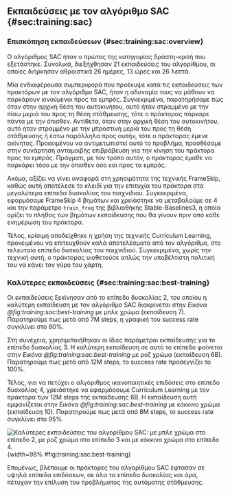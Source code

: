 ## Εκπαιδεύσεις με τον αλγόριθμο SAC {#sec:training:sac}

### Επισκόπηση εκπαιδεύσεων {#sec:training:sac:overview}

Ο αλγόριθμος SAC ήταν ο πρώτος της κατηγορίας δράστη-κριτή που εξετάστηκε. Συνολικά, διεξήχθησαν 21 εκπαιδεύσεις του αλγορίθμου, οι οποίες διήρκησαν αθροιστικά 26 ημέρες, 13 ώρες και 26 λεπτά.

Μία ενδιαφέρουσα συμπεριφορά που προέκυψε κατά τις εκπαιδεύσεις των πρακτόρων με τον αλγόριθμο SAC, ήταν η αδυναμία τους να μάθουν να παρκάρουν κινούμενοι προς τα εμπρός. Συγκεκριμένα, παρατηρήσαμε πως όταν στην αρχική θέση του αυτοκινήτου, αυτό ήταν στραμμένο με την πίσω μεριά του προς τη θέση στάθμευσης, τότε ο πράκτορας πάρκαρε πάντα με την όπισθεν. Αντίθετα, όταν στην αρχική θέση του αυτοκινήτου, αυτό ήταν στραμμένο με την μπροστινή μεριά του προς τη θέση στάθμευσης ή έστω παράλληλα προς αυτήν, τότε ο πράκτορας έμενε ακίνητος. Προκειμένου να αντιμετωπιστεί αυτό το προβλήμα, προσθέσαμε στην συνάρτηση ανταμοιβής επιβράβευση για την κίνηση του πράκτορα προς τα εμπρός. Πράγματι, με τον τρόπο αυτόν, ο πράκτορας έμαθε να παρκάρει τόσο με την όπισθεν όσο και προς τα εμπρός.

Ακόμα, αξίζει να γίνει αναφορά στη χρησιμότητα της τεχνικής FrameSkip, καθώς αυτή αποτέλεσε το κλειδί για την επιτυχία του πράκτορα στα μεγαλύτερα επίπεδα δυσκολίας του παιχνιδιού. Συγκεκριμένα, εφαρμόσαμε FrameSkip 4 βημάτων και χρειάστηκε να μεταβαλούμε σε 4 και την παράμετρο `train_freq` της βιβλιοθήκης Stable-Baselines3, η οποία ορίζει το πλήθος των βημάτων εκπαίδευσης που θα γίνουν πριν από κάθε ενημέρωση του πράκτορα.

Τέλος, κρίσιμη αποδείχθηκε η χρήση της τεχνικής Curriculum Learning, προκειμένου να επιτευχθούν καλά αποτελέσματα από τον αλγόριθμο, στο τελευταίο επίπεδο δυσκολίας του παιχνιδιού. Συγκεκριμένα, χωρίς την τεχνική αυτή, ο πράκτορας υιοθετούσε απλώς την υποβέλτιστη πολιτική του να κάνει τον γύρο του χάρτη.

### Καλύτερες εκπαιδεύσεις {#sec:training:sac:best-training}

Οι εκπαιδεύσεις ξεκίνησαν από το επίπεδο δυσκολίας 2, του οποίου η καλύτερη εκπαίδευση με τον αλγόριθμο SAC διακρίνεται στην *Εικόνα @fig:training:sac:best-training* με μπλε χρώμα (εκπαίδευση 7). Παρατηρούμε πως μετά από 7Μ steps, η γραφική του success rate συγκλίνει στο 80%.

Στη συνέχεια, χρησιμιποιήθηκαν οι ίδιες παράμετροι εκπαίδευσης για το επίπεδο δυσκολίας 3. Η καλύτερη εκπαίδευση σε αυτό το επίπεδο φαίνεται στην *Εικόνα @fig:training:sac:best-training* με ροζ χρώμα (εκπαίδευση 6Β). Παρατηρούμε πως μετά από 12Μ steps, το success rate προσεγγίζει το 100%.

Τέλος, για να πετύχει ο αλγόριθμος ικανοποιητικές επιδόσεις στο επίπεδο δυσκολίας 4, χρειάστηκε να εφαρμόσουμε Curriculum Learning με τον πράκτορα των 12M steps της εκπαίδευσης 6Β. Η εκπαίδευση αυτή εμφανίζεται στην *Εικόνα @fig:training:sac:best-training* με κόκκινο χρώμα (εκπαίδευση 10). Παρατηρούμε πως μετά από 8Μ steps, το success rate συγκλίνει στο 95%.

![Καλύτερες εκπαιδεύσεις του αλγορίθμου SAC: με μπλε χρώμα στο επίπεδο 2, με ροζ χρώμα στο επίπεδο 3 και με κόκκινο χρώμα στο επίπεδο 4.](5-training/figures/SAC-best-training.png){width=98% #fig:training:sac:best-training}

Επομένως, βλέπουμε οι πράκτορες του αλγορίθμου SAC έφτασαν σε υψηλά επίπεδα επιδόσεων, σε όλα τα επίπεδα δυσκολίας και άρα, πέτυχαν την επίλυση του προβλήματος της αυτόματης στάθμευσης.